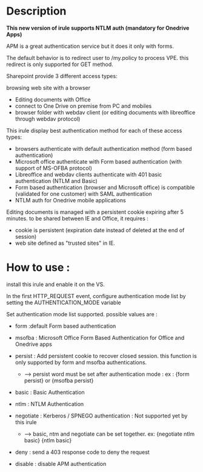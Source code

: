 # Description

**This new version of irule supports NTLM auth (mandatory for Onedrive Apps)**

APM is a great authentication service but it does it only with forms.

The default behavior is to redirect user to /my.policy to process VPE. this redirect is only supported for GET method.

Sharepoint provide 3 different access types:

browsing web site with a browser

*   Editing documents with Office
*   connect to One Drive on premise from PC and mobiles
*   browser folder with webdav client (or editing documents with libreoffice through webdav protocol)

This irule display best authentication method for each of these access types:

*   browsers authenticate with default authentication method (form based authentication)
*   Microsoft office authenticate with Form based authentication (with support of MS-OFBA protocol)
*   Libreoffice and webdav clients authenticate with 401 basic authentication (NTLM and Basic)
*   Form based authentication (browser and Microsoft office) is compatible (validated for one customer) with SAML authentication
*   NTLM auth for Onedrive mobile applications

Editing documents is managed with a persistent cookie expiring after 5 minutes. to be shared between IE and Office, it requires :

*   cookie is persistent (expiration date instead of deleted at the end of session)
*   web site defined as "trusted sites" in IE.

# How to use : 
install this irule and enable it on the VS.

In the first HTTP_REQUEST event, configure authentication mode list by setting the AUTHENTICATION_MODE variable

Set authentication mode list supported. possible values are :

*   form :default Form based authentication
*   msofba : Microsoft Office Form Based Authentication for Office and Onedrive apps
*   persist : Add persistent cookie to recover closed session. this function is only supported by form and msofba authentications.

    *   --> persist word must be set after authentication mode : ex : {form persist} or {msofba persist}

*   basic : Basic Authentication

*   ntlm : NTLM Authentication

*   negotiate : Kerberos / SPNEGO authentication : Not supported yet by this irule

    *   --> basic, ntm and negotiate can be set together. ex: {negotiate ntlm basic} {ntlm basic}

*   deny : send a 403 response code to deny the request

*   disable : disable APM authentication
